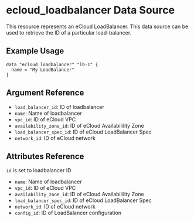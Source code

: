 # ecloud_loadbalancer Data Source

This resource represents an eCloud LoadBalancer. 
This data source can be used to retrieve the ID of a particular load-balancer.

## Example Usage

```hcl
data "ecloud_loadbalancer" "lb-1" {
  name = "My LoadBalancer"
}
```

## Argument Reference

- `load_balancer_id`: ID of loadbalancer
- `name`: Name of loadbalancer 
- `vpc_id`: ID of eCloud VPC
- `availability_zone_id`: ID of eCloud Availabilility Zone
- `load_balancer_spec_id`: ID of eCloud LoadBalancer Spec
- `network_id`: ID of eCloud network

## Attributes Reference

`id` is set to loadbalancer ID

- `name`: Name of loadbalancer
- `vpc_id`: ID of eCloud VPC
- `availability_zone_id`: ID of eCloud Availabilility Zone
- `load_balancer_spec_id`: ID of eCloud LoadBalancer Spec
- `network_id`: ID of eCloud network
- `config_id`: ID of LoadBalancer configuration